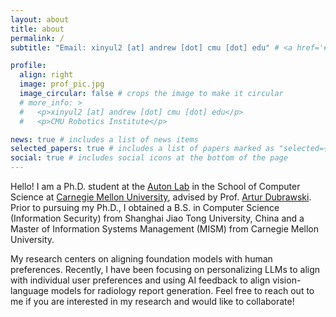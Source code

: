 ```yaml
---
layout: about
title: about
permalink: /
subtitle: "Email: xinyul2 [at] andrew [dot] cmu [dot] edu" # <a href='#'>Affiliations</a>. Address. Contacts. Motto. Etc.

profile:
  align: right
  image: prof_pic.jpg
  image_circular: false # crops the image to make it circular
  # more_info: >
  #   <p>xinyul2 [at] andrew [dot] cmu [dot] edu</p>
  #   <p>CMU Robotics Institute</p>

news: true # includes a list of news items
selected_papers: true # includes a list of papers marked as "selected={true}"
social: true # includes social icons at the bottom of the page
---
```


Hello! I am a Ph.D. student at the [Auton Lab](https://autonlab.org/) in the School of Computer Science at [Carnegie Mellon University](https://www.cmu.edu/), advised by Prof. [Artur Dubrawski](https://www.ri.cmu.edu/ri-faculty/artur-w-dubrawski/). Prior to pursuing my Ph.D., I obtained a B.S. in Computer Science (Information Security) from Shanghai Jiao Tong University, China and a Master of Information Systems Management (MISM) from Carnegie Mellon University.

My research centers on aligning foundation models with human preferences. Recently, I have been focusing on personalizing LLMs to align with individual user preferences and using AI feedback to align vision-language models for radiology report generation. Feel free to reach out to me if you are interested in my research and would like to collaborate!
